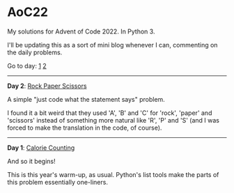 # AoC22
My solutions for Advent of Code 2022. In Python 3.

I'll be updating this as a sort of mini blog whenever I can, commenting on the daily problems.

Go to day: [1](#day1) [2](#day2)

---

**Day 2**: [Rock Paper Scissors](https://adventofcode.com/2022/day/2)<a name="day2"></a>

A simple "just code what the statement says" problem.

I found it a bit weird that they used 'A', 'B' and 'C' for 'rock', 'paper' and 'scissors' instead of something more natural like 'R', 'P' and 'S' (and I was forced to make the translation in the code, of course).

---

**Day 1**: [Calorie Counting](https://adventofcode.com/2022/day/1)<a name="day1"></a>

And so it begins!

This is this year's warm-up, as usual. Python's list tools make the parts of this problem essentially one-liners.